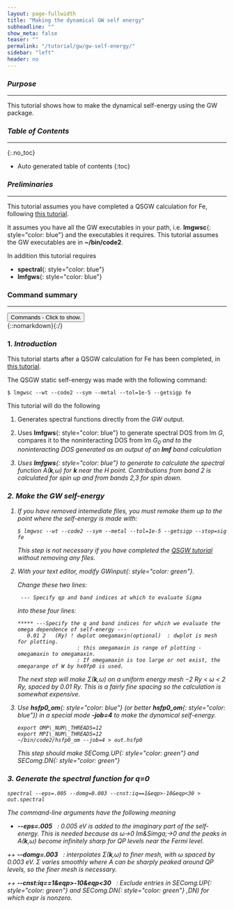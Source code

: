 ```yaml
---
layout: page-fullwidth
title: "Making the dynamical GW self energy"
subheadline: ""
show_meta: false
teaser: ""
permalink: "/tutorial/gw/gw-self-energy/"
sidebar: "left"
header: no
---
```


### _Purpose_
_____________________________________________________________


This tutorial shows how to make the dynamical self-energy using the GW package.

### _Table of Contents_
_____________________________________________________________

{:.no_toc}
*  Auto generated table of contents
{:toc}


### _Preliminaries_
_____________________________________________________________


This tutorial assumes you have completed a QSGW calculation for Fe, following [this tutorial](xxx).

It assumes you have all the GW executables in your path, i.e.  **lmgwsc**{: style="color: blue"} and
the executables it requires.  This tutorial assumes the GW executables are in **~/bin/code2**.

In addition this tutorial requires 
+ **spectral**{: style="color: blue"}
+ **lmfgws**{: style="color: blue"}

### Command summary
________________________________________________________________________________________________
<div onclick="elm = document.getElementById('foobar'); if(elm.style.display == 'none') elm.style.display = 'block'; else elm.style.display = 'none';"><button type="button" class="button tiny radius">Commands - Click to show.</button></div>
{::nomarkdown}<div style="display:none;margin:0px 25px 0px 25px;"id="foobar">{:/}

    ... to be finished

[//]: # (    $ lmf si --band:fn=syml; cp bnds.si bnds-lda.si        #calculate QSGW band structure )
[//]: # (    $ lmf si --band:fn=syml; cp bnds.si bnds-lda.si        #calculate LDA band structure )

{::nomarkdown}</div>{:/}


### 1. _Introduction_

This tutorial starts after a QSGW calculation for Fe has been completed, in [this tutorial](xxx).

The QSGW static self-energy was made with the following command:

~~~
$ lmgwsc --wt --code2 --sym --metal --tol=1e-5 --getsigp fe
~~~

This tutorial will do the following

1. Generates spectral functions directly from the _GW_ output.

2. Uses **lmfgws**{: style="color: blue"} to generate spectral DOS from Im _G_, compares it to the noninteracting DOS from Im <i>G<sub>0</sub> and to
the noninteracting DOS generated as an output of an **lmf** band calculation

3. Uses **lmfgws**{: style="color: blue"} to generate to calculate the spectral function <i>A</i>(<b>k</b>,&omega;) for <b>k</b> near the H point.
  Contributions from band 2 is calculated for spin up and from bands 2,3 for spin down.

### 2. _Make the GW self-energy_

1.	If you have removed intemediate files, you must remake them up to the point where the self-energy is made with:

	~~~
	$ lmgwsc --wt --code2 --sym --metal --tol=1e-5 --getsigp --stop=sig fe
	~~~

	This step is not necessary if you have completed the [QSGW tutorial](xxx) without removing any files.

2.	With your text editor, modify _GWinput_{: style="color: green"}.

	Change these two lines:
	~~~
	 --- Specify qp and band indices at which to evaluate Sigma

	~~~

	into these four lines:
	~~~
	***** ---Specify the q and band indices for which we evaluate the omega dependence of self-energy ---
	   0.01 2   (Ry) ! dwplot omegamaxin(optional)  : dwplot is mesh for plotting.
	                   : this omegamaxin is range of plotting -omegamaxin to omegamaxin.
	                   : If omegamaxin is too large or not exist, the omegarange of W by hx0fp0 is used.
	~~~

   	The next step will make &Sigma;(<b>k</b>,&omega;) on a uniform energy mesh &minus;2 Ry < &omega; < 2 Ry, spaced by 0.01 Ry.  This is a
	fairly fine spacing so the calculation is somewhat expensive.

3.  Use **hsfp0\_om**{: style="color: blue"} (or better **hsfp0\_om**{: style="color: blue"}) in a special mode **-job=4** to make the dynamical self-energy.

        export OMP\_NUM\_THREADS=12
        export MPI\_NUM\_THREADS=12
        ~/bin/code2/hsfp0_om --job=4 > out.hsfp0
	
    This step should make _SEComg.UP_{: style="color: green"} and _SEComg.DN_{: style="color: green"}

### 3. _Generate the spectral function for q=0_

~~~
spectral --eps=.005 --domg=0.003 --cnst:iq==1&eqp>-10&eqp<30 > out.spectral
~~~

The command-line arguments have the following meaning

+ **--eps=.005** &nbsp; : 0.005 eV is added to the imaginary part of the self-energy. This is needed because as &omega;&rarr;0 Im&Simga;&rarr;0 and the peaks in
  <i>A</i>(<b>k</b>,&omega;) become infinitely sharp for QP levels near the Fermi level.
  
++ **--domg=.003** &nbsp; : interpolates &Sigma;(<b>k</b>,&omega;) to finer mesh, with
   &omega; spaced by 0.003 eV. &Sigma; varies smoothly where <i>A</i> can be sharply
   peaked around QP levels, so the finer mesh is necessary.
   
++ **--cnst:iq==1&eqp>-10&eqp<30** &nbsp; : Exclude entries in _SEComg.UP_{: style="color: green"} and _SEComg.DN_{: style="color: green"}
,DN) for which expr is nonzero.
